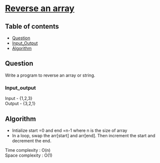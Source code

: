 # [Reverse an array](https://www.geeksforgeeks.org/write-a-program-to-reverse-an-array-or-string/)

## Table of contents

- [Question](#question)
- [Input_Output](#input_output)
- [Algorithm](#algorithm)

## Question
Write a program to reverse an array or string. </br>


### Input_output
Input - {1,2,3} </br>
Output - {3,2,1}

## Algorithm

- Intialize start =0 and end =n-1 where n is the size of array
- In a loop, swap the arr[start] and arr[end]. Then increment the start and decrement the end.

Time complexity : O(n) </br>
Space complexity : O(1)
